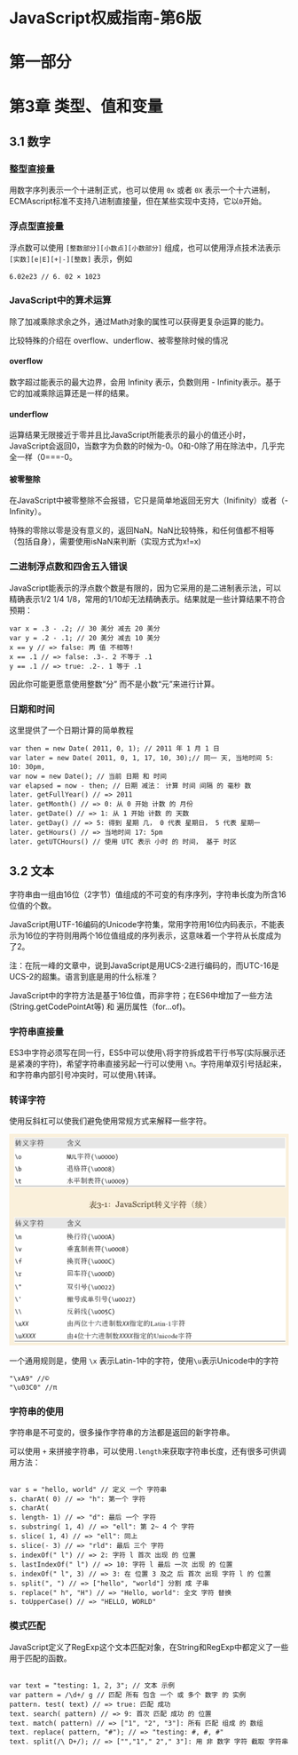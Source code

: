 # JavaScript权威指南-第6版

# 第一部分

# 第3章 类型、值和变量

## 3.1 数字

### 整型直接量

用数字序列表示一个十进制正式，也可以使用 `0x` 或者 `0X` 表示一个十六进制，ECMAscript标准不支持八进制直接量，但在某些实现中支持，它以`0`开始。

### 浮点型直接量

浮点数可以使用 `[整数部分][小数点][小数部分]` 组成，也可以使用浮点技术法表示  `[实数][e|E][+|-][整数]` 表示，例如

```
6.02e23 // 6. 02 × 1023
```

### JavaScript中的算术运算

除了加减乘除求余之外，通过Math对象的属性可以获得更复杂运算的能力。

比较特殊的介绍在 overflow、underflow、被零整除时候的情况

#### overflow

数字超过能表示的最大边界，会用 Infinity 表示，负数则用 - Infinity表示。基于它的加减乘除运算还是一样的结果。

#### underflow

运算结果无限接近于零并且比JavaScript所能表示的最小的值还小时，JavaScript会返回0，当数字为负数的时候为-0。0和-0除了用在除法中，几乎完全一样（0===-0。

#### 被零整除

在JavaScript中被零整除不会报错，它只是简单地返回无穷大（Inifinity）或者（-Infinity）。

特殊的零除以零是没有意义的，返回NaN。NaN比较特殊，和任何值都不相等（包括自身），需要使用isNaN来判断（实现方式为x!=x)



### 二进制浮点数和四舍五入错误

JavaScript能表示的浮点数个数是有限的，因为它采用的是二进制表示法，可以精确表示1/2 1/4 1/8，常用的1/10却无法精确表示。结果就是一些计算结果不符合预期：

```
var x = .3 - .2; // 30 美分 减去 20 美分 
var y = .2 - .1; // 20 美分 减去 10 美分 
x == y // => false: 两 值 不相等! 
x == .1 // => false: .3-. 2 不等于 .1 
y == .1 // => true: .2-. 1 等于 .1
```

因此你可能更愿意使用整数“分” 而不是小数“元”来进行计算。

### 日期和时间

这里提供了一个日期计算的简单教程

```
var then = new Date( 2011, 0, 1); // 2011 年 1 月 1 日 
var later = new Date( 2011, 0, 1, 17, 10, 30);// 同一 天, 当地时间 5: 10: 30pm, 
var now = new Date(); // 当前 日期 和 时间 
var elapsed = now - then; // 日期 减法： 计算 时间 间隔 的 毫秒 数 
later. getFullYear() // => 2011 
later. getMonth() // => 0: 从 0 开始 计数 的 月份 
later. getDate() // => 1: 从 1 开始 计数 的 天数 
later. getDay() // => 5: 得到 星期 几， 0 代表 星期日， 5 代表 星期一 
later. getHours() // => 当地时间 17: 5pm 
later. getUTCHours() // 使用 UTC 表示 小时 的 时间， 基于 时区
```

## 3.2 文本

字符串由一组由16位（2字节）值组成的不可变的有序序列，字符串长度为所含16位值的个数。

JavaScript用UTF-16编码的Unicode字符集，常用字符用16位内码表示，不能表示为16位的字符则用两个16位值组成的序列表示，这意味着一个字符从长度成为了2。

注：在阮一峰的文章中，说到JavaScript是用UCS-2进行编码的，而UTC-16是UCS-2的超集。语言到底是用的什么标准？

JavaScript中的字符方法是基于16位值，而非字符；在ES6中增加了一些方法(String.getCodePointAt等) 和 遍历属性（for...of)。

### 字符串直接量

ES3中字符必须写在同一行，ES5中可以使用`\`将字符拆成若干行书写(实际展示还是紧凑的字符)，希望字符串直接另起一行可以使用 `\n`。字符用单双引号括起来，和字符串内部引号冲突时，可以使用`\`转译。

### 转译字符

使用反斜杠可以使我们避免使用常规方式来解释一些字符。


![转译表](./converter.png)


一个通用规则是，使用 `\x` 表示Latin-1中的字符，使用`\u`表示Unicode中的字符 

```
"\xA9" //©
"\u03C0" //π
```


### 字符串的使用

字符串是不可变的，很多操作字符串的方法都是返回的新字符串。

可以使用 `+` 来拼接字符串，可以使用`.length`来获取字符串长度，还有很多可供调用方法：

```

var s = "hello, world" // 定义 一个 字符串 
s. charAt( 0) // => "h": 第一个 字符 
s. charAt( 
s. length- 1) // => "d": 最后 一个 字符 
s. substring( 1, 4) // => "ell": 第 2~ 4 个 字符 
s. slice( 1, 4) // => "ell": 同上 
s. slice(- 3) // => "rld": 最后 三个 字符 
s. indexOf(" l") // => 2: 字符 l 首次 出现 的 位置 
s. lastIndexOf(" l") // => 10: 字符 l 最后 一次 出现 的 位置 
s. indexOf(" l", 3) // => 3: 在 位置 3 及之 后 首次 出现 字符 l 的 位置 
s. split(", ") // => ["hello", "world"] 分割 成 子串 
s. replace(" h", "H") // => "Hello, world": 全文 字符 替换 
s. toUpperCase() // => "HELLO, WORLD"

```

### 模式匹配

JavaScript定义了RegExp这个文本匹配对象，在String和RegExp中都定义了一些用于匹配的函数。

```

var text = "testing: 1, 2, 3"; // 文本 示例 
var pattern = /\d+/ g // 匹配 所有 包含 一个 或 多个 数字 的 实例 
pattern. test( text) // => true: 匹配 成功 
text. search( pattern) // => 9: 首次 匹配 成功 的 位置 
text. match( pattern) // => ["1", "2", "3"]: 所有 匹配 组成 的 数组 
text. replace( pattern, "#"); // => "testing: #, #, #" 
text. split(/\ D+/); // => ["","1"," 2"," 3"]: 用 非 数字 字符 截取 字符串

```



















